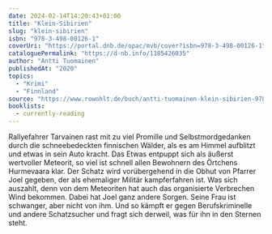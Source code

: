 ```yaml
---
date: 2024-02-14T14:20:43+01:00
title: "Klein-Sibirien"
slug: "klein-sibirien"
isbn: "978-3-498-00126-1"
coverUri: "https://portal.dnb.de/opac/mvb/cover?isbn=978-3-498-00126-1"
cataloguePermalink: "https://d-nb.info/1185426035"
author: "Antti Tuomainen"
publishedAt: "2020"
topics:
  - "Krimi"
  - "Finnland"
source: "https://www.rowohlt.de/buch/antti-tuomainen-klein-sibirien-9783499001468"
booklists:
  - currently-reading
---
```

Rallyefahrer Tarvainen rast mit zu viel Promille und Selbstmordgedanken durch 
die schneebedeckten finnischen Wälder, als es am Himmel aufblitzt und etwas in 
sein Auto kracht. Das Etwas entpuppt sich als äußerst wertvoller Meteorit, so 
viel ist schnell allen Bewohnern des Örtchens Hurmevaara klar. Der Schatz wird 
vorübergehend in die Obhut von Pfarrer Joel gegeben, der als ehemaliger Militär 
kampferfahren ist. Was sich auszahlt, denn von dem Meteoriten hat auch das 
organisierte Verbrechen Wind bekommen. Dabei hat Joel ganz andere Sorgen. Seine 
Frau ist schwanger, aber nicht von ihm. Und so kämpft er gegen Berufskriminelle 
und andere Schatzsucher und fragt sich derweil, was für ihn in den Sternen steht.